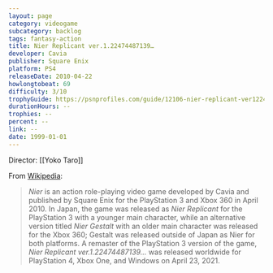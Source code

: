```yaml
---
layout: page
category: videogame
subcategory: backlog
tags: fantasy-action
title: Nier Replicant ver.1.22474487139…
developer: Cavia
publisher: Square Enix
platform: PS4
releaseDate: 2010-04-22
howlongtobeat: 69
difficulty: 3/10
trophyGuide: https://psnprofiles.com/guide/12106-nier-replicant-ver122474487139-trophy-guide
durationHours: --
trophies: --
percent: --
link: --
date: 1999-01-01
---
```


Director: [[Yoko Taro]]

From [Wikipedia](https://en.wikipedia.org/wiki/Nier):

> *Nier* is an action role-playing video game developed by Cavia and published by Square Enix for the PlayStation 3 and Xbox 360 in April 2010. In Japan, the game was released as *Nier Replicant* for the PlayStation 3 with a younger main character, while an alternative version titled *Nier Gestalt* with an older main character was released for the Xbox 360; Gestalt was released outside of Japan as Nier for both platforms. A remaster of the PlayStation 3 version of the game, *Nier Replicant ver.1.22474487139...* was released worldwide for PlayStation 4, Xbox One, and Windows on April 23, 2021.
